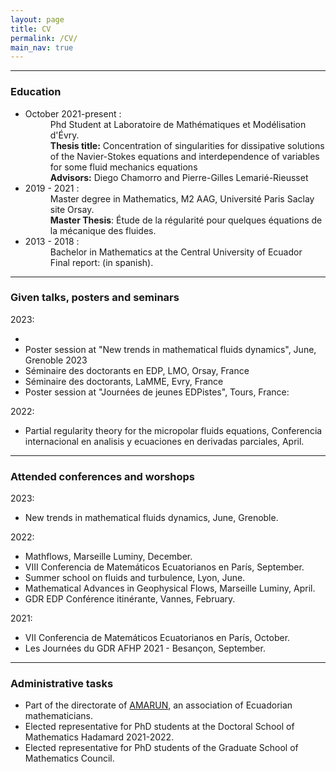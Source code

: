```yaml
---
layout: page
title: CV
permalink: /CV/
main_nav: true
---
```

<hr>
<h3 id="education">Education</h3>
<ul>
  <li> <dt>October 2021-present :</dt>
  <dd> Phd Student at Laboratoire de Mathématiques et Modélisation d'Évry.<br>
  <b>Thesis title:</b> Concentration of singularities for dissipative solutions of the Navier-Stokes equations and interdependence of variables for some fluid mechanics equations  <br>
  <b>Advisors:</b>  Diego Chamorro and Pierre-Gilles Lemarié-Rieusset
  </dd>
  </li>
  <li> <dt>2019 - 2021 :</dt><dd> Master degree in Mathematics, M2 AAG, Université Paris Saclay site Orsay.<br>
  <b>Master Thesis</b>: Étude de la régularité pour quelques équations de la mécanique des fluides.</dd>
  </li>
  <li> <dt>2013 - 2018 :</dt><dd> Bachelor in Mathematics at the Central University of Ecuador<br>
  Final report: (in spanish).</dd>
  </li>
</ul>

<hr>
<h3 id="GivenSeminars">Given talks, posters and seminars</h3>
<dl>
 <dt>2023:</dt>
  <ul>
  <li></li>
  <li>Poster session at  "New trends in mathematical fluids dynamics", June, Grenoble 2023</li>
  <li>Séminaire des doctorants en EDP, LMO, Orsay, France </li>
  <li>Séminaire des doctorants, LaMME, Evry, France </li>
  <li>Poster session at "Journées de jeunes EDPistes", Tours, France: </li>

  </ul>
  <dt>2022:</dt>
  <ul>
  <li>Partial regularity theory for the micropolar fluids equations, Conferencia internacional en analisis y ecuaciones en derivadas parciales,  April.</li> </ul> 
</dl>
<hr>
<h3 id="Attendconferences">Attended conferences and worshops</h3>
<dl>
  <dt>2023:</dt>
  <ul>
  <li>New trends in mathematical fluids dynamics, June, Grenoble.</li>
  </ul>
  <dt>2022:</dt>
  <ul>
  <li>Mathflows, Marseille Luminy, December. </li>
  <li>VIII Conferencia de Matemáticos Ecuatorianos en París, September. </li>
  <li>Summer school on fluids and turbulence, Lyon, June.</li>
  <li>Mathematical Advances in Geophysical Flows, Marseille Luminy, April.</li>
  <li>GDR EDP Conférence itinérante, Vannes, February. </li>
 </ul>
  <dt>2021:</dt>
  <ul>
  <li>VII Conferencia de Matemáticos Ecuatorianos en París, October. </li>
  <li>Les Journées du GDR AFHP 2021 -  Besançon, September. </li>
 </ul>
</dl>
<hr>
<h3 id="administrative">Administrative tasks</h3>
<ul>
  <li> Part of the directorate of  <a href="https://www.amarun.org" title="AMARUN">AMARUN</a>, an association of Ecuadorian mathematicians.
  </li>
  <li> Elected representative for PhD students at the Doctoral School of Mathematics Hadamard 2021-2022.
  </li>
  <li> Elected representative for PhD students of the Graduate School of Mathematics Council.

  </li>
</ul>

